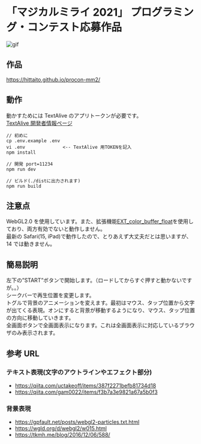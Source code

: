 # 「マジカルミライ 2021」 プログラミング・コンテスト応募作品

![gif](https://user-images.githubusercontent.com/61876075/134759913-65701e64-a423-4833-a918-2caf8b33865c.gif)

## 作品

https://hittaito.github.io/procon-mm2/

## 動作

動かすためには TextAlive のアプリトークンが必要です。  
[TextAlive 開発者情報ページ](https://developer.textalive.jp/profile/)

```
// 初めに
cp .env.example .env
vi .env              <-- TextAlive 用TOKENを記入
npm install

// 開発 port=11234
npm run dev

// ビルド(./distに出力されます)
npm run build
```

## 注意点

WebGL2.0 を使用しています。また、拡張機能[EXT_color_buffer_float](https://developer.mozilla.org/en-US/docs/Web/API/EXT_color_buffer_float)を使用しており、両方有効でないと動作しません。  
最新の Safari(15, iPad)で動作したので、とりあえず大丈夫だとは思いますが、14 では動きません。

## 簡易説明

左下の”START”ボタンで開始します。（ロードしてからすぐ押すと動かないですが。。）  
シークバーで再生位置を変更します。  
トグルで背景のアニメーションを変えます。最初はマウス、タップ位置から文字が出てくる表現。オンにすると背景が移動するようになり、マウス、タップ位置の方向に移動していきます。  
全画面ボタンで全画面表示になります。これは全画面表示に対応しているブラウザのみ表示されます。

## 参考 URL

### テキスト表現(文字のアウトラインやエフェクト部分)

-   https://qiita.com/uctakeoff/items/387f2271befb81734d18
-   https://qiita.com/gam0022/items/f3b7a3e9821a67a5b0f3

### 背景表現

-   https://gpfault.net/posts/webgl2-particles.txt.html
-   https://wgld.org/d/webgl2/w015.html
-   https://tkmh.me/blog/2016/12/06/588/
